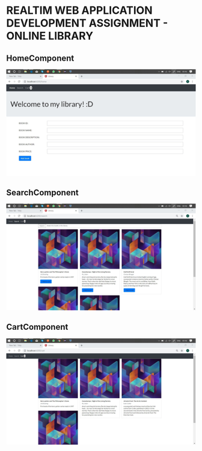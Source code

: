 # REALTIM WEB APPLICATION DEVELOPMENT ASSIGNMENT - ONLINE LIBRARY

## HomeComponent

<img src= "./results/HomeComponent.jpg">

## SearchComponent

<img src= "./results/SearchComponent.jpg">

## CartComponent

<img src= "./results/CartComponent.jpg">
